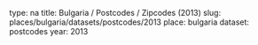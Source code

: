 type: na
title: Bulgaria / Postcodes / Zipcodes (2013)
slug: places/bulgaria/datasets/postcodes/2013
place: bulgaria
dataset: postcodes
year: 2013
